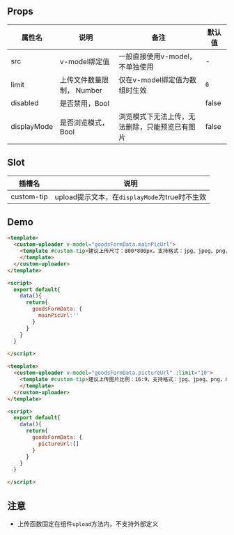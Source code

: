 ## Props
| 属性名 | 说明 | 备注 | 默认值 |
| --- | --- | --- | --- |
| src  | v-model绑定值 | 一般直接使用v-model，不单独使用 | - |
| limit | 上传文件数量限制， Number | 仅在v-model绑定值为数组时生效 | `0` |
| disabled | 是否禁用，Bool |  | false |
| displayMode | 是否浏览模式， Bool | 浏览模式下无法上传，无法删除，只能预览已有图片 | false |

## Slot
| 插槽名 | 说明 |
| --- | --- |
| custom-tip | upload提示文本，在`displayMode`为true时不生效 |

## Demo
```html
<template>
  <custom-uploader v-model="goodsFormData.mainPicUrl">
    <template #custom-tip>建议上传尺寸：800*800px，支持格式：jpg、jpeg、png，单个文件不超过5MB，最多可上传1张
    </template>
  </custom-uploader>
</template>

<script>
  export default{
    data(){
      return{
        goodsFormData: {
          mainPicUrl:''
        }
      }
    }
  }

</script>

```
```html
<template>
  <custom-uploader v-model="goodsFormData.pictureUrl" :limit="10">
    <template #custom-tip>建议上传图片比例：16:9，支持格式：jpg、jpeg、png，单个文件不能超过5MB，最多可上传10张
    </template>
  </custom-uploader>
</template>

<script>
  export default{
    data(){
      return{
        goodsFormData: {
          pictureUrl:[]
        }
      }
    }
  }

</script>

```

## 注意

- 上传函数固定在组件`upload`方法内，不支持外部定义
